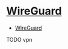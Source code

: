 # [WireGuard](https://wiki.archlinux.org/index.php/WireGuard)

- [WireGuard](#wireguard)








TODO vpn